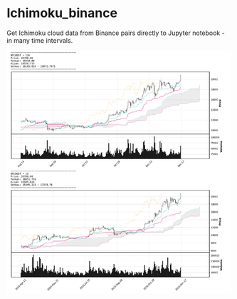 # Ichimoku_binance 
 
 Get Ichimoku cloud data from Binance pairs directly to Jupyter notebook - in many time intervals.

![Ichimoku plot example](doc/figure.png)

